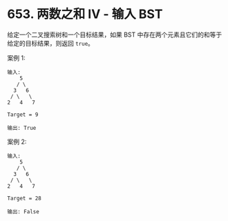 # 653. 两数之和 IV - 输入 BST

给定一个二叉搜索树和一个目标结果，如果 BST 中存在两个元素且它们的和等于给定的目标结果，则返回 `true`。

案例 1:

```()
输入:
    5
   / \
  3   6
 / \   \
2   4   7

Target = 9

输出: True
```

案例 2:

```()
输入:
    5
   / \
  3   6
 / \   \
2   4   7

Target = 28

输出: False
```
